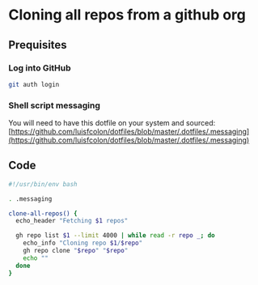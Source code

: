 # Cloning all repos from a github org

## Prequisites

### Log into GitHub

```bash
git auth login
```

### Shell script messaging

You will need to have this dotfile on your system and sourced:
[https://github.com/luisfcolon/dotfiles/blob/master/.dotfiles/.messaging](https://github.com/luisfcolon/dotfiles/blob/master/.dotfiles/.messaging)

## Code

```bash
#!/usr/bin/env bash

. .messaging

clone-all-repos() {
  echo_header "Fetching $1 repos"

  gh repo list $1 --limit 4000 | while read -r repo _; do
    echo_info "Cloning repo $1/$repo"
    gh repo clone "$repo" "$repo"
    echo ""
  done
}
```
